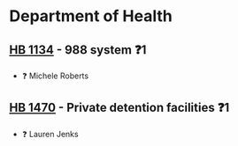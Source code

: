 # Department of Health

## [HB 1134](/bill/2023-24/hb/1134/) - 988 system   ❓1
* ❓ Michele Roberts

## [HB 1470](/bill/2023-24/hb/1470/) - Private detention facilities   ❓1
* ❓ Lauren Jenks